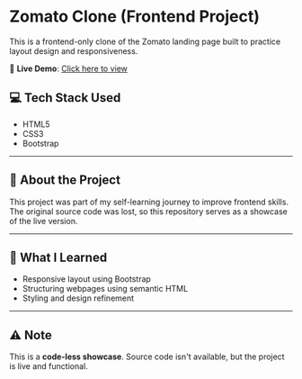 # Zomato Clone (Frontend Project)

This is a frontend-only clone of the Zomato landing page built to practice layout design and responsiveness.

🔗 **Live Demo**: [Click here to view](https://68145ee6a9d7f4e754d8bd22--symphonious-longma-7c94b0.netlify.app/)

## 💻 Tech Stack Used
- HTML5  
- CSS3  
- Bootstrap

---

## 📌 About the Project
This project was part of my self-learning journey to improve frontend skills. The original source code was lost, so this repository serves as a showcase of the live version.

---

## 🌱 What I Learned
- Responsive layout using Bootstrap  
- Structuring webpages using semantic HTML  
- Styling and design refinement

---

## ⚠️ Note
This is a **code-less showcase**. Source code isn't available, but the project is live and functional.
